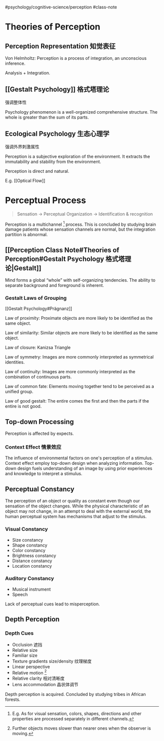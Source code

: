 #psychology/cognitive-science/perception #class-note

# Theories of Perception

## Perception Representation 知觉表征

Von Helmholtz: Perception is a process of integration, an unconscious inference.

Analysis + Integration.

## [[Gestalt Psychology]] 格式塔理论

强调整体性

Psychology phenomenon is a well-organized comprehensive structure. The whole is greater than the sum of its parts.

## Ecological Psychology 生态心理学

强调外界刺激属性

Perception is a subjective exploration of the environment. It extracts the immutability and stability from the environment.

Perception is direct and natural.

E.g. [[Optical Flow]]

# Perceptual Process

> Sensation → Perceptual Organization → Identification & recognition

Perception is a multichannel [^1] process. This is concluded by studying brain damage patients whose sensation channels are normal, but the integration partition is abnormal.

## [[Perception Class Note#Theories of Perception#Gestalt Psychology 格式塔理论|Gestalt]]

Mind forms a global “whole” with self-organizing tendencies. The ability to separate background and foreground is inherent.

### Gestalt Laws of Grouping

[[Gestalt Psychology#Prägnanz]]

Law of proximity: Proximate objects are more likely to be identified as the same object.

Law of similarity: Similar objects are more likely to be identified as the same object.

Law of closure: Kanizsa Triangle

Law of symmetry: Images are more commonly interpreted as symmetrical identities.

Law of continuity: Images are more commonly interpreted as the combination of continuous parts.

Law of common fate: Elements moving together tend to be perceived as a unified group.

Law of good gestalt: The entire comes the first and then the parts if the entire is not good.

## Top-down Processing

Perception is affected by expects.

### Context Effect 情景效应

The influence of environmental factors on one's perception of a stimulus. Context effect employ top-down design when analyzing information. Top-down design fuels understanding of an image by using prior experiences and knowledge to interpret a stimulus.

## Perceptual Constancy

The perception of an object or quality as constant even though our sensation of the object changes. While the physical characteristic of an object may not change, in an attempt to deal with the external world, the human perceptual system has mechanisms that adjust to the stimulus.

### Visual Constancy

- Size constancy
- Shape constancy 
- Color constancy 
- Brightness constancy 
- Distance constancy 
- Location constancy 

### Auditory Constancy

- Musical instrument
- Speech

Lack of perceptual cues lead to misperception.

## Depth Perception

### Depth Cues

- Occlusion 遮挡
- Relative size
- Familiar size 
- Texture gradients size/density 纹理梯度
- Linear perspective
- Relative motion [^2]
- Relative clarity 相对清晰度
- Lens accommodation 晶状体调节

Depth perception is acquired. Concluded by studying tribes in African forests.

[^1]: E.g. As for visual sensation, colors, shapes, directions and other properties are processed separately in different channels.

[^2]: Further objects moves slower than nearer ones when the observer is moving.